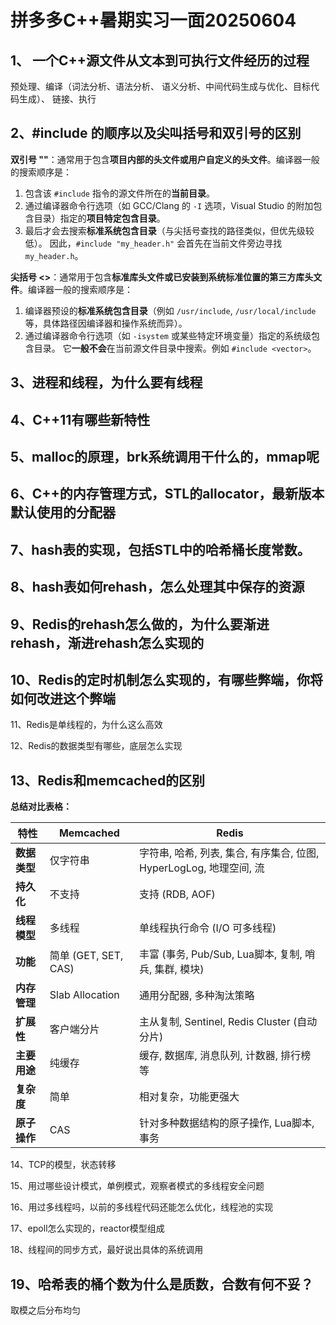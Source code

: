 # 拼多多C++暑期实习一面20250604

## 1、 一个C++源文件从文本到可执行文件经历的过程

预处理、编译（词法分析、语法分析、 语义分析、中间代码生成与优化、目标代码生成）、 链接、执行



## 2、#include 的顺序以及尖叫括号和双引号的区别

**双引号 ""**：通常用于包含**项目内部的头文件或用户自定义的头文件**。编译器一般的搜索顺序是：

1. 包含该 `#include` 指令的源文件所在的**当前目录**。
2. 通过编译器命令行选项（如 GCC/Clang 的 `-I` 选项，Visual Studio 的附加包含目录）指定的**项目特定包含目录**。
3. 最后才会去搜索**标准系统包含目录**（与尖括号查找的路径类似，但优先级较低）。 因此，`#include "my_header.h"` 会首先在当前文件旁边寻找 `my_header.h`。

**尖括号 <>**：通常用于包含**标准库头文件或已安装到系统标准位置的第三方库头文件**。编译器一般的搜索顺序是：

1. 编译器预设的**标准系统包含目录**（例如 `/usr/include`, `/usr/local/include` 等，具体路径因编译器和操作系统而异）。
2. 通过编译器命令行选项（如 `-isystem` 或某些特定环境变量）指定的系统级包含目录。 它**一般不会**在当前源文件目录中搜索。例如 `#include <vector>`。



## 3、进程和线程，为什么要有线程



## 4、C++11有哪些新特性



## 5、malloc的原理，brk系统调用干什么的，mmap呢



## 6、C++的内存管理方式，STL的allocator，最新版本默认使用的分配器





## 7、hash表的实现，包括STL中的哈希桶长度常数。





## 8、hash表如何rehash，怎么处理其中保存的资源



## 9、Redis的rehash怎么做的，为什么要渐进rehash，渐进rehash怎么实现的



## 10、Redis的定时机制怎么实现的，有哪些弊端，你将如何改进这个弊端





11、Redis是单线程的，为什么这么高效



12、Redis的数据类型有哪些，底层怎么实现



## 13、Redis和memcached的区别

**总结对比表格：**

| 特性         | Memcached            | Redis                                                        |
| ------------ | -------------------- | ------------------------------------------------------------ |
| **数据类型** | 仅字符串             | 字符串, 哈希, 列表, 集合, 有序集合, 位图, HyperLogLog, 地理空间, 流 |
| **持久化**   | 不支持               | 支持 (RDB, AOF)                                              |
| **线程模型** | 多线程               | 单线程执行命令 (I/O 可多线程)                                |
| **功能**     | 简单 (GET, SET, CAS) | 丰富 (事务, Pub/Sub, Lua脚本, 复制, 哨兵, 集群, 模块)        |
| **内存管理** | Slab Allocation      | 通用分配器, 多种淘汰策略                                     |
| **扩展性**   | 客户端分片           | 主从复制, Sentinel, Redis Cluster (自动分片)                 |
| **主要用途** | 纯缓存               | 缓存, 数据库, 消息队列, 计数器, 排行榜等                     |
| **复杂度**   | 简单                 | 相对复杂，功能更强大                                         |
| **原子操作** | CAS                  | 针对多种数据结构的原子操作, Lua脚本, 事务                    |



14、TCP的模型，状态转移



15、用过哪些设计模式，单例模式，观察者模式的多线程安全问题



16、用过多线程吗，以前的多线程代码还能怎么优化，线程池的实现



17、epoll怎么实现的，reactor模型组成



18、线程间的同步方式，最好说出具体的系统调用



## 19、哈希表的桶个数为什么是质数，合数有何不妥？

取模之后分布均匀